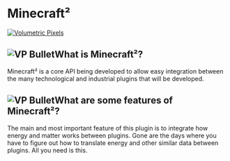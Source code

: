 Minecraft²
==========

[![Volumetric Pixels][VP Logo]][VP Website]

![VP Bullet]What is Minecraft²?
-----------------
Minecraft² is a core API being developed to allow easy integration between the many technological and industrial plugins that will be developed.

![VP Bullet]What are some features of Minecraft²?
------------------------------------------
The main and most important feature of this plugin is to integrate how energy and matter works between plugins. Gone are the days where you have to figure out how to translate energy and other similar data between plugins. All you need is this.

[VP Logo]: http://www.hawnutor.org/image/zV5pfpD.png
[VP Website]: http://www.volumetricpixels.com/
[VP Bullet]: http://www.hawnutor.org/image/AkwOSAn.png
